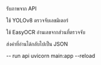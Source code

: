 
รับภาพจาก API

ใช้ YOLOv8 ตรวจจับเลขมิเตอร์

ใช้ EasyOCR อ่านเลขจากส่วนที่ตรวจจับ

ส่งค่าที่อ่านได้กลับไปเป็น JSON


-- run api
uvicorn main:app --reload
